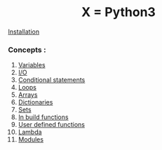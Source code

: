 <h1 align="center" > X = Python3</h1>

[Installation](./installation.md)

### Concepts :

 1. [Variables]()
 2. [I/O]()
 3. [Conditional statements]()
 4. [Loops]()
 5. [Arrays]()
 6. [Dictionaries]()
 7. [Sets]()
 8. [In build functions]()
 9. [User defined functions]()
 10. [Lambda]()
 11. [Modules]()
